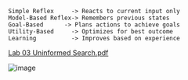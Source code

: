 ```
Simple Reflex	  -> Reacts to current input only
Model-Based Reflex-> Remembers previous states
Goal-Based	    -> Plans actions to achieve goals
Utility-Based	  -> Optimizes for best outcome
Learning	      -> Improves based on experience
```

[Lab 03 Uninformed Search.pdf](https://github.com/user-attachments/files/19950080/Lab.03.Uninformed.Search.pdf)


![image](https://github.com/user-attachments/assets/fe316760-6f17-4316-9d4f-e384daff7713)
